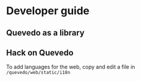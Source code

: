 # Developer guide

## Quevedo as a library

## Hack on Quevedo

To add languages for the web, copy and edit a file in `/quevedo/web/static/i18n`
